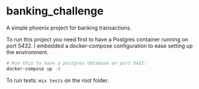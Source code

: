 # banking_challenge
A simple phoenix project for banking transactions.

To run this project you need first to have a Postgres container running on port 5432. I embedded a docker-compose configuration to ease setting up the environment.

``` sh
# Run this to have a postgres database on port 5432:
docker-compose up -d
```

To run tests: `mix tests` on the root folder.